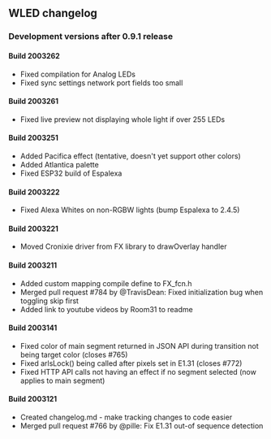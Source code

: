 ## WLED changelog

### Development versions after 0.9.1 release

#### Build 2003262

  - Fixed compilation for Analog LEDs
  - Fixed sync settings network port fields too small

#### Build 2003261

  - Fixed live preview not displaying whole light if over 255 LEDs

#### Build 2003251

  - Added Pacifica effect (tentative, doesn't yet support other colors)
  - Added Atlantica palette
  - Fixed ESP32 build of Espalexa

#### Build 2003222

  - Fixed Alexa Whites on non-RGBW lights (bump Espalexa to 2.4.5)

#### Build 2003221

  - Moved Cronixie driver from FX library to drawOverlay handler

#### Build 2003211

  - Added custom mapping compile define to FX_fcn.h
  - Merged pull request #784 by @TravisDean: Fixed initialization bug when toggling skip first
  - Added link to youtube videos by Room31 to readme

#### Build 2003141

  - Fixed color of main segment returned in JSON API during transition not being target color (closes #765)
  - Fixed arlsLock() being called after pixels set in E1.31 (closes #772)
  - Fixed HTTP API calls not having an effect if no segment selected (now applies to main segment)

#### Build 2003121

  - Created changelog.md - make tracking changes to code easier
  - Merged pull request #766 by @pille: Fix E1.31 out-of sequence detection

